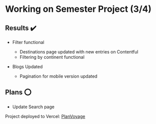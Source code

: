 # Working on Semester Project (3/4) 

## Results ✔️

- Filter functional
   - Destinations page updated with new entries on Contentful
   - Filtering by continent functional

- Blogs Updated
   - Pagination for mobile version updated

## Plans ⭕

- Update Search page

Project deployed to Vercel: [PlanVoyage](https://planvoyage.vercel.app/)

